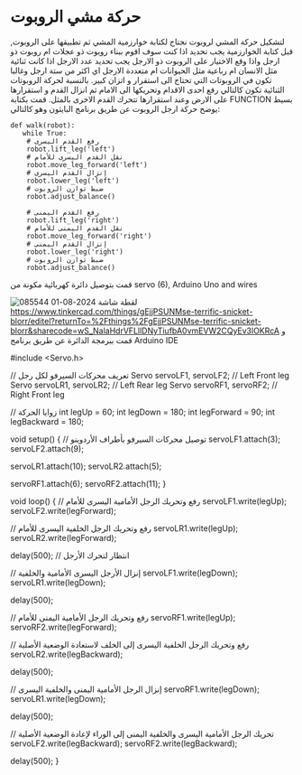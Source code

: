 # حركة مشي الروبوت
لتشكيل حركة المشي لروبوت نحتاج لكتابة خوارزمية المشي ثم تطبيقها على الروبوت,
قبل كتابة الخوارزمية يجب تحديد اذا كنت سوف اقوم ببناء روبوت ذو عجلات ام روبوت ذو ارجل واذا وقع الاختيار على الروبوت ذو الارجل يجب تحديد عدد الارجل اذا كانت ثنائية مثل الانسان ام رباعية مثل الحيوانات ام متعددة الارجل اي اكثر من ستة ارجل وغالبا تكون في الروبوتات التي تحتاج الى استقرار و اتزان كبير. 
بالنسبة لحركة الروبوتات الثنائية تكون كالتالي رفع احدى الاقدام وتحريكها الى الامام ثم انزال القدم و استقرارها على الارض وعند استقرارها تتحرك القدم الاخرى بالمثل.
قمت بكتابة FUNCTION بسيط يوضح حركة ارجل الروبوت عن طريق برنامج البايثون وهو كالتالي:

    def walk(robot):
       while True:
        # رفع القدم اليسرى
        robot.lift_leg('left')
        # نقل القدم اليسرى للأمام
        robot.move_leg_forward('left')
        # إنزال القدم اليسرى
        robot.lower_leg('left')
        # ضبط توازن الروبوت
        robot.adjust_balance()

        # رفع القدم اليمنى
        robot.lift_leg('right')
        # نقل القدم اليمنى للأمام
        robot.move_leg_forward('right')
        # إنزال القدم اليمنى
        robot.lower_leg('right')
        # ضبط توازن الروبوت
        robot.adjust_balance()
قمت بتوصيل دائرة كهربائية مكونة من   servo (6), Arduino Uno and wires

![لقطة شاشة 2024-08-01 085544](https://github.com/user-attachments/assets/8f2ac9c4-bbdc-406e-871b-8ab595e745b2)
https://www.tinkercad.com/things/gEjjPSUNMse-terrific-snicket-blorr/editel?returnTo=%2Fthings%2FgEjjPSUNMse-terrific-snicket-blorr&sharecode=wS_NalaHdrVFLllDNyTiufbA0vmEVW2CQyEv3lOKRcA
و قمت ببرمجة الدائرة عن طريق برنامج Arduino IDE 
        
        
#include <Servo.h>

// تعريف محركات السيرفو لكل رجل
Servo servoLF1, servoLF2; // Left Front leg
Servo servoLR1, servoLR2; // Left Rear leg
Servo servoRF1, servoRF2; // Right Front leg

// زوايا الحركة
int legUp = 60;
int legDown = 180;
int legForward = 90;
int legBackward = 180;

void setup() {
  // توصيل محركات السيرفو بأطراف الأردوينو
  servoLF1.attach(3);
  servoLF2.attach(9);
  
  servoLR1.attach(10);
  servoLR2.attach(5);
  
  servoRF1.attach(6);
  servoRF2.attach(11);
}

void loop() {
  // رفع وتحريك الرجل الأمامية اليسرى للأمام
  servoLF1.write(legUp);
  servoLF2.write(legForward);
  
  // رفع وتحريك الرجل الخلفية اليسرى للأمام
  servoLR1.write(legUp);
  servoLR2.write(legForward);
  
  delay(500); // انتظار لتحرك الأرجل

  // إنزال الأرجل اليسرى الأمامية والخلفية
  servoLF1.write(legDown);
  servoLR1.write(legDown);
  
  delay(500);

  // رفع وتحريك الرجل الأمامية اليمنى للأمام
  servoRF1.write(legUp);
  servoRF2.write(legForward);
  
  // رفع وتحريك الرجل الخلفية اليسرى إلى الخلف لاستعادة الوضعية الأصلية
  servoLR2.write(legBackward);
  
  delay(500);

  // إنزال الرجل الأمامية اليمنى والخلفية اليسرى
  servoRF1.write(legDown);
  servoLR1.write(legDown);
  
  delay(500);

  // تحريك الرجل الأمامية اليسرى والخلفية اليمنى إلى الوراء لإعادة الوضعية الأصلية
  servoLF2.write(legBackward);
  servoRF2.write(legBackward);
  
  delay(500);
}

